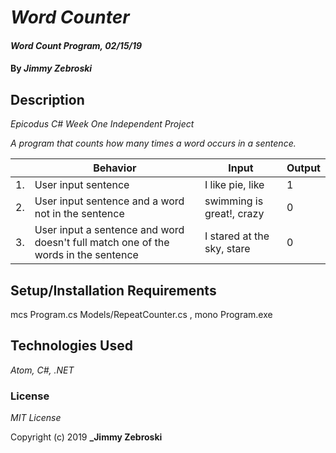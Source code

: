 # _Word Counter_

#### _Word Count Program, 02/15/19_

#### By _**Jimmy Zebroski**_

## Description

_Epicodus C# Week One Independent Project_

_A program that counts how many times a word occurs in a sentence._

|| Behavior  | Input  | Output  |
|---|---|---|---|
|1.| User input sentence  | I like pie, like   | 1 |
|2.| User input sentence and a word not in the sentence  | swimming is great!, crazy   | 0  |
|3.| User input a sentence and word doesn't full match one of the words in the sentence | I stared at the sky, stare | 0 |


## Setup/Installation Requirements

mcs Program.cs Models/RepeatCounter.cs , mono Program.exe

## Technologies Used

_Atom, C#, .NET_

### License

*MIT License*

Copyright (c) 2019 **_Jimmy Zebroski**
